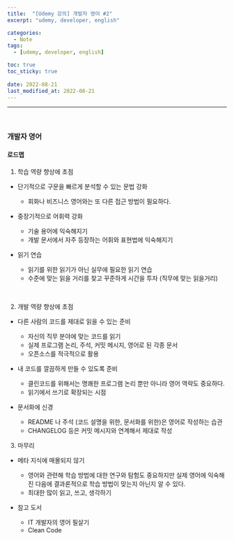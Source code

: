 ```yaml
---
title:  "[Udemy 강의] 개발자 영어 #2"
excerpt: "udemy, developer, english"

categories:
  - Note
tags:
  - [udemy, developer, english]

toc: true
toc_sticky: true
 
date: 2022-08-21 
last_modified_at: 2022-08-21
---
```


***

<br>

### 개발자 영어

#### 로드맵  

1. 학습 역량 향상에 초점  

* 단기적으로 구문을 빠르게 분석할 수 있는 문법 강화  
  - 회화나 비즈니스 영어와는 또 다른 접근 방법이 필요하다.  

* 중장기적으로 어휘력 강화  
  - 기술 용어에 익숙해지기
  - 개발 문서에서 자주 등장하는 어휘와 표현법에 익숙해지기

* 읽기 연습  
  - 읽기를 위한 읽기가 아닌 실무에 필요한 읽기 연습  
  - 수준에 맞는 읽을 거리를 찾고 꾸준하게 시간을 투자 (직무에 맞는 읽을거리)  

<br>

2. 개발 역량 향상에 초점  

* 다른 사람의 코드를 제대로 읽을 수 있는 준비
  - 자신의 직무 분야에 맞는 코드를 읽기
  - 실제 프로그램 논리, 주석, 커밋 메시지, 영어로 된 각종 문서  
  - 오픈소스를 적극적으로 활용

* 내 코드를 깔끔하게 만들 수 있도록 준비  
  - 클린코드를 위해서는 명쾌한 프로그램 논리 뿐만 아니라 영어 역략도 중요하다.  
  - 읽기에서 쓰기로 확장되는 시점  

* 문서화에 신경  
  - README 나 주석 (코드 설명을 위한, 문서화를 위한)은 영어로 작성하는 습관  
  - CHANGELOG 등은 커밋 메시지와 연계해서 제대로 작성  

3. 마무리  

* 메타 지식에 매몰되지 않기
  - 영어와 관련해 학습 방법에 대한 연구와 탐험도 중요하지만 실제 영어에 익숙해진 다음에 결과론적으로 학습 방법이 맞는지 아닌지 알 수 있다.  
  - 최대한 많이 읽고, 쓰고, 생각하기  


* 참고 도서  

  - IT 개발자의 영어 필살기 
  - Clean Code